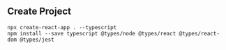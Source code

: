 ## Create Project

```
npx create-react-app . --typescript
npm install --save typescript @types/node @types/react @types/react-dom @types/jest
```